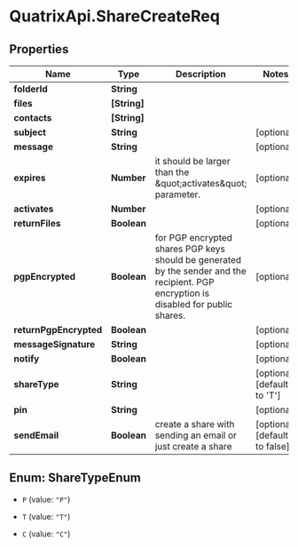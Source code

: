 # QuatrixApi.ShareCreateReq

## Properties
Name | Type | Description | Notes
------------ | ------------- | ------------- | -------------
**folderId** | **String** |  | 
**files** | **[String]** |  | 
**contacts** | **[String]** |  | 
**subject** | **String** |  | [optional] 
**message** | **String** |  | [optional] 
**expires** | **Number** | it should be larger than the \&quot;activates\&quot; parameter. | [optional] 
**activates** | **Number** |  | [optional] 
**returnFiles** | **Boolean** |  | [optional] 
**pgpEncrypted** | **Boolean** | for PGP encrypted shares PGP keys should be generated by the sender and the recipient. PGP encryption is disabled for public shares. | [optional] 
**returnPgpEncrypted** | **Boolean** |  | [optional] 
**messageSignature** | **String** |  | [optional] 
**notify** | **Boolean** |  | [optional] 
**shareType** | **String** |  | [optional] [default to &#39;T&#39;]
**pin** | **String** |  | [optional] 
**sendEmail** | **Boolean** | create a share with sending an email or just create a share | [optional] [default to false]


<a name="ShareTypeEnum"></a>
## Enum: ShareTypeEnum


* `P` (value: `"P"`)

* `T` (value: `"T"`)

* `C` (value: `"C"`)




